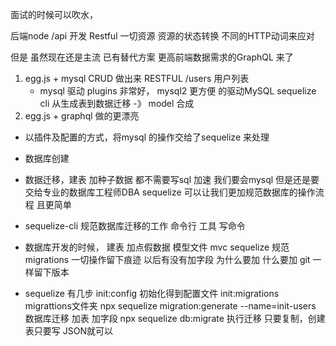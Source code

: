 面试的时候可以吹水， 


后端node  /api 开发   Restful
一切资源 资源的状态转换   不同的HTTP动词来应对

但是 虽然现在还是主流 已有替代方案  更高前端数据需求的GraphQL 来了

1. egg.js + mysql CRUD 做出来   RESTFUL  /users  用户列表
    - mysql 驱动 plugins  非常好， 
    mysql2 更方便 的驱动MySQL
    sequelize  cli 从生成表到数据迁移 -》 model 合成 
2. egg.js + graphql  做的更漂亮



- 以插件及配置的方式，将mysql 的操作交给了sequelize 来处理 
- 数据库创建
- 数据迁移，建表 加种子数据 都不需要写sql
    加速  我们要会mysql 但是还是要交给专业的数据库工程师DBA
    sequelize 可以让我们更加规范数据库的操作流程 且更简单
- sequelize-cli 规范数据库迁移的工作
    命令行 工具  写命令

- 数据库开发的时候， 建表  加点假数据  模型文件 mvc 
    sequelize 规范 migrations  一切操作留下痕迹  以后有没有加字段  为什么要加
    什么要加 git  一样留下版本
- sequelize 有几步
    init:config 初始化得到配置文件
    init:migrations migrattions文件夹
    npx sequelize migration:generate
    --name=init-users  数据库迁移 加表 加字段
    npx sequelize db:migrate 执行迁移
    只要复制，创建表只要写 JSON就可以 

    